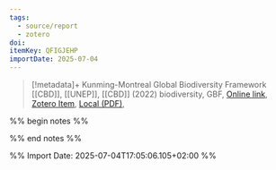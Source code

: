 ```yaml
---
tags:
  - source/report
  - zotero
doi: 
itemKey: QFIGJEHP
importDate: 2025-07-04
---
```

>[!metadata]+
> Kunming-Montreal Global Biodiversity Framework
> [[CBD]], [[UNEP]], 
> [[CBD]] (2022)
> biodiversity, GBF, 
> [Online link](https://www.cbd.int/doc/decisions/cop-15/cop-15-dec-04-en.pdf), [Zotero Item](zotero://select/library/items/QFIGJEHP), [Local (PDF)](file://C:/Users/aburg/Documents/references/zotero/storage/4UQ3S2XP/_154.pdf), 

%% begin notes %%

%% end notes %%

%% Import Date: 2025-07-04T17:05:06.105+02:00 %%
